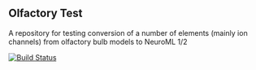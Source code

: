 ## Olfactory Test

A repository for testing conversion of a number of elements (mainly ion channels) from olfactory bulb models to NeuroML 1/2 

[![Build Status](https://travis-ci.com/OpenSourceBrain/OlfactoryTest.svg?branch=master)](https://travis-ci.com/OpenSourceBrain/OlfactoryTest)
